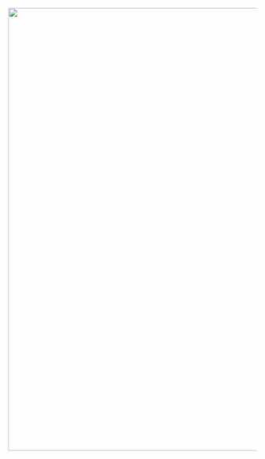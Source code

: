 <p align="center"><img height="900" src="https://zaccodes.github.io/img/images/newsletter.png"></p>
